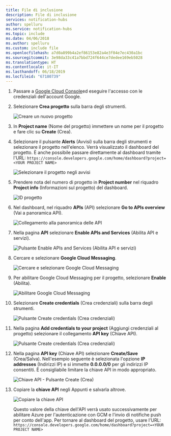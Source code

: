 ```yaml
---
title: File di inclusione
description: File di inclusione
services: notification-hubs
author: spelluru
ms.service: notification-hubs
ms.topic: include
ms.date: 04/06/2018
ms.author: spelluru
ms.custom: include file
ms.openlocfilehash: a7d0a899b4a2ef86153e82a4e3f04e7ec430a1bc
ms.sourcegitcommit: 3e98da33c41a7bbd724f644ce7dedee169eb5028
ms.translationtype: HT
ms.contentlocale: it-IT
ms.lasthandoff: 06/18/2019
ms.locfileid: "67180739"
---
```

1. Passare a [Google Cloud Console](https://console.developers.google.com/cloud-resource-manager)ed eseguire l'accesso con le credenziali dell'account Google. 
2. Selezionare **Crea progetto** sulla barra degli strumenti. 
   
    ![Creare un nuovo progetto](./media/mobile-services-enable-google-cloud-messaging/mobile-services-google-new-project.png)   
3. In **Project name** (Nome del progetto) immettere un nome per il progetto e fare clic su **Create** (Crea).
4. Selezionare il pulsante **Alerts** (Avvisi) sulla barra degli strumenti e selezionare il progetto nell'elenco. Verrà visualizzato il dashboard del progetto. È anche possibile passare direttamente al dashboard tramite l'URL: `https://console.developers.google.com/home/dashboard?project=<YOUR PROJECT NAME>`

    ![Selezionare il progetto negli avvisi](./media/mobile-services-enable-google-cloud-messaging/alert-new-project.png)
5. Prendere nota del numero di progetto in **Project number** nel riquadro **Project info** (Informazioni sul progetto) del dashboard. 

    ![ID progetto](./media/mobile-services-enable-google-cloud-messaging/project-number.png)
6. Nel dashboard, nel riquadro **APIs**  (API) selezionare **Go to APIs overview** (Vai a panoramica API). 

    ![Collegamento alla panoramica delle API](./media/mobile-services-enable-google-cloud-messaging/go-to-api-overview.png)
7. Nella pagina **API** selezionare **Enable APIs and Services** (Abilita API e servizi). 

    ![Pulsante Enable APIs and Services (Abilita API e servizi)](./media/mobile-services-enable-google-cloud-messaging/enable-api-services-button.png)
8. Cercare e selezionare **Google Cloud Messaging**. 

    ![Cercare e selezionare Google Cloud Messaging](./media/mobile-services-enable-google-cloud-messaging/search-select-gcm.png)
9. Per abilitare Google Cloud Messaging per il progetto, selezionare **Enable** (Abilita).

    ![Abilitare Google Cloud Messaging](./media/mobile-services-enable-google-cloud-messaging/enable-gcm-button.png)
10. Selezionare **Create credentials** (Crea credenziali) sulla barra degli strumenti. 

    ![Pulsante Create credentials (Crea credenziali)](./media/mobile-services-enable-google-cloud-messaging/create-credentials-button.png)
11. Nella pagina **Add credentials to your project** (Aggiungi credenziali al progetto) selezionare il collegamento **API key** (Chiave API). 

    ![Pulsante Create credentials (Crea credenziali)](./media/mobile-services-enable-google-cloud-messaging/api-key-button.png)    
12. Nella pagina **API key** (Chiave API) selezionare **Create/Save** (Crea/Salva). Nell'esempio seguente è selezionata l'opzione **IP addresses** (Indirizzi IP) e si immette **0.0.0.0/0** per gli indirizzi IP consentiti. È consigliabile limitare la chiave API in modo appropriato. 

    ![Chiave API - Pulsante Create (Crea)](./media/mobile-services-enable-google-cloud-messaging/api-key-create-button.png)
13. Copiare la **chiave API** negli Appunti e salvarla altrove. 

    ![Copiare la chiave API](./media/mobile-services-enable-google-cloud-messaging/copy-api-key.png)
   
    Questo valore della chiave dell'API verrà usato successivamente per abilitare Azure per l'autenticazione con GCM e l'invio di notifiche push per conto dell'app. Per tornare al dashboard del progetto, usare l'URL: `https://console.developers.google.com/home/dashboard?project=<YOUR PROJECT NAME>`

